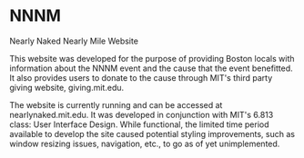 NNNM
====

Nearly Naked Nearly Mile Website

This website was developed for the purpose of providing Boston locals with information about the NNNM event and the cause
that the event benefitted.  It also provides users to donate to the cause through MIT's third party giving website,
giving.mit.edu.

The website is currently running and can be accessed at nearlynaked.mit.edu.  It was developed in conjunction with MIT's
6.813 class: User Interface Design.  While functional, the limited time period available to develop the site caused
potential styling improvements, such as window resizing issues, navigation, etc., to go as of yet unimplemented.
